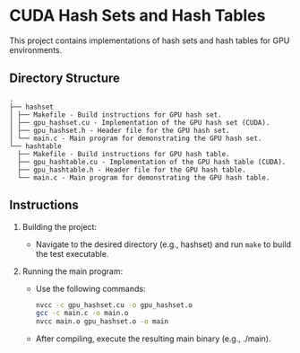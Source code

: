 # CUDA Hash Sets and Hash Tables

This project contains implementations of hash sets and hash tables for GPU environments.

## Directory Structure

```
.
├── hashset
│ ├── Makefile - Build instructions for GPU hash set.
│ ├── gpu_hashset.cu - Implementation of the GPU hash set (CUDA).
│ ├── gpu_hashset.h - Header file for the GPU hash set.
│ └── main.c - Main program for demonstrating the GPU hash set.
└── hashtable
  ├── Makefile - Build instructions for GPU hash table.
  ├── gpu_hashtable.cu - Implementation of the GPU hash table (CUDA).
  ├── gpu_hashtable.h - Header file for the GPU hash table.
  └── main.c - Main program for demonstrating the GPU hash table.
```

## Instructions

1. Building the project:

   - Navigate to the desired directory (e.g., hashset) and run `make` to build the test executable.

3. Running the main program:

   - Use the following commands:
   
     ```bash
     nvcc -c gpu_hashset.cu -o gpu_hashset.o
     gcc -c main.c -o main.o
     nvcc main.o gpu_hashset.o -o main
     ```
   
   - After compiling, execute the resulting main binary (e.g., ./main).
